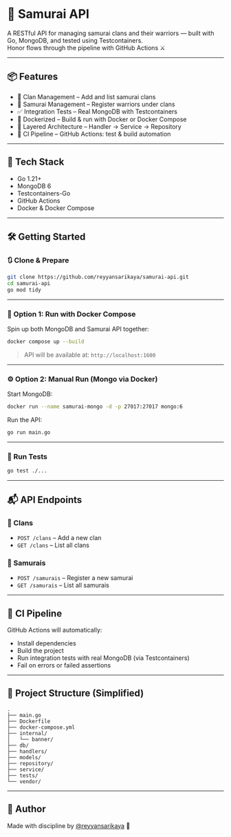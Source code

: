 # 🥷 Samurai API

A RESTful API for managing samurai clans and their warriors — built with Go, MongoDB, and tested using Testcontainers.  
Honor flows through the pipeline with GitHub Actions ⚔️

---

## 📦 Features

- 🏯 Clan Management – Add and list samurai clans
- 🥷 Samurai Management – Register warriors under clans
- ✅ Integration Tests – Real MongoDB with Testcontainers
- 🐳 Dockerized – Build & run with Docker or Docker Compose
- 🔁 Layered Architecture – Handler → Service → Repository
- 🔄 CI Pipeline – GitHub Actions: test & build automation

---

## 🚀 Tech Stack

- Go 1.21+
- MongoDB 6
- Testcontainers-Go
- GitHub Actions
- Docker & Docker Compose

---

## 🛠️ Getting Started

### 🔃 Clone & Prepare
```bash
git clone https://github.com/reyyansarikaya/samurai-api.git
cd samurai-api
go mod tidy
```

---

### 🐳 Option 1: Run with Docker Compose
Spin up both MongoDB and Samurai API together:

```bash
docker compose up --build
```

> API will be available at: `http://localhost:1600`

---

### ⚙️ Option 2: Manual Run (Mongo via Docker)

Start MongoDB:
```bash
docker run --name samurai-mongo -d -p 27017:27017 mongo:6
```

Run the API:
```bash
go run main.go
```

---

### 🧪 Run Tests

```bash
go test ./...
```

---

## 📬 API Endpoints

### 📁 Clans

- `POST /clans` – Add a new clan
- `GET /clans` – List all clans

### 🥷 Samurais

- `POST /samurais` – Register a new samurai
- `GET /samurais` – List all samurais

---

## 🔄 CI Pipeline

GitHub Actions will automatically:
- Install dependencies
- Build the project
- Run integration tests with real MongoDB (via Testcontainers)
- Fail on errors or failed assertions

---

## 📁 Project Structure (Simplified)

```
.
├── main.go
├── Dockerfile
├── docker-compose.yml
├── internal/
│   └── banner/
├── db/
├── handlers/
├── models/
├── repository/
├── service/
├── tests/
└── vendor/
```

---

## 👤 Author

Made with discipline by [@reyyansarikaya](https://github.com/reyyansarikaya) 🥷
